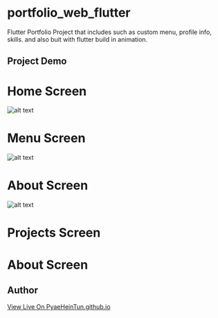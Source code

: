 # portfolio_web_flutter

Flutter Portfolio Project that includes such as custom menu, profile info, skills. and also buit with flutter build in animation.

## Project Demo

# Home Screen

![alt text](https://i.imgur.com/a36nlnN.png)

# Menu Screen

![alt text](https://i.imgur.com/lMwmDmT.png)

# About Screen

![alt text](https://i.imgur.com/L0qPZFU.png)

# Projects Screen

# About Screen

## Author

[View Live On PyaeHeinTun.github.io](https://pyaeheintun.github.io)
